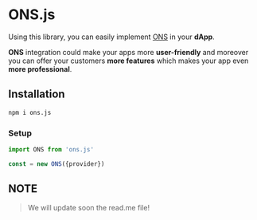 # ONS.js

Using this library, you can easily implement [ONS](https://ons.money/) in your **dApp**.

**ONS** integration could make your apps more **user-friendly** and moreover you can offer your customers **more features** which makes your app even **more professional**.


## Installation

```bash
npm i ons.js
```

### Setup

```javascript
import ONS from 'ons.js'

const = new ONS({provider})
```

## NOTE
> We will update soon the read.me file!
